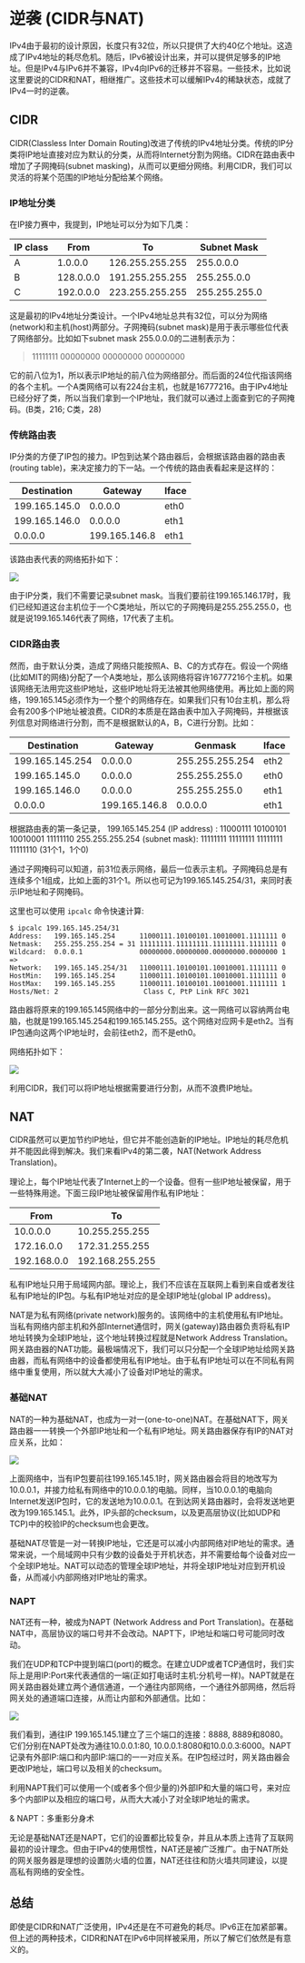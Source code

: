 # 逆袭 (CIDR与NAT)

IPv4由于最初的设计原因，长度只有32位，所以只提供了大约40亿个地址。这造成了IPv4地址的耗尽危机。随后，IPv6被设计出来，并可以提供足够多的IP地址。但是IPv4与IPv6并不兼容，IPv4向IPv6的迁移并不容易。一些技术，比如说这里要说的CIDR和NAT，相继推广。这些技术可以缓解IPv4的稀缺状态，成就了IPv4一时的逆袭。

## CIDR

CIDR(Classless Inter Domain
Routing)改进了传统的IPv4地址分类。传统的IP分类将IP地址直接对应为默认的分类，从而将Internet分割为网络。CIDR在路由表中增加了子网掩码(subnet
masking)，从而可以更细分网络。利用CIDR，我们可以灵活的将某个范围的IP地址分配给某个网络。

### IP地址分类

在IP接力赛中，我提到，IP地址可以分为如下几类：

IP class |   From        |  To              |   Subnet Mask
---      |---            |  ---             |   --- 
A        |   1.0.0.0     |  126.255.255.255 |   255.0.0.0
B        |   128.0.0.0   |  191.255.255.255 |   255.255.0.0
C        |   192.0.0.0   |  223.255.255.255 |   255.255.255.0

这是最初的IPv4地址分类设计。一个IPv4地址总共有32位，可以分为网络(network)和主机(host)两部分。子网掩码(subnet
mask)是用于表示哪些位代表了网络部分。比如如下subnet mask 255.0.0.0的二进制表示为：

>11111111 00000000 00000000 00000000

它的前八位为1，所以表示IP地址的前八位为网络部分。而后面的24位代指该网络的各个主机。一个A类网络可以有224台主机，也就是16777216。由于IPv4地址已经分好了类，所以当我们拿到一个IP地址，我们就可以通过上面查到它的子网掩码。(B类，216;
C类，28)

### 传统路由表

IP分类的方便了IP包的接力。IP包到达某个路由器后，会根据该路由器的路由表(routing
table)，来决定接力的下一站。一个传统的路由表看起来是这样的：

Destination   | Gateway       |  Iface
---           | ---           |  ---
199.165.145.0 | 0.0.0.0       |  eth0
199.165.146.0 | 0.0.0.0       |  eth1
0.0.0.0       | 199.165.146.8 |  eth1

该路由表代表的网络拓扑如下：

![](../img/16/traditional-routing.jpg) 

由于IP分类，我们不需要记录subnet
mask。当我们要前往199.165.146.17时，我们已经知道这台主机位于一个C类地址，所以它的子网掩码是255.255.255.0，也就是说199.165.146代表了网络，17代表了主机。

 

### CIDR路由表

然而，由于默认分类，造成了网络只能按照A、B、C的方式存在。假设一个网络(比如MIT的网络)分配了一个A类地址，那么该网络将容许16777216个主机。如果该网络无法用完这些IP地址，这些IP地址将无法被其他网络使用。再比如上面的网络，199.165.145必须作为一个整个的网络存在。如果我们只有10台主机，那么将会有200多个IP地址被浪费。CIDR的本质是在路由表中加入子网掩码，并根据该列信息对网络进行分割，而不是根据默认的A，B，C进行分割。比如：

Destination      |  Gateway         |    Genmask         |    Iface
---              |---               |---                 |---
199.165.145.254  |  0.0.0.0         |    255.255.255.254 |    eth2
199.165.145.0    |  0.0.0.0         |    255.255.255.0   |    eth0
199.165.146.0    |  0.0.0.0         |    255.255.255.0   |    eth1
0.0.0.0          |  199.165.146.8   |    0.0.0.0         |    eth1

 

根据路由表的第一条记录，
199.165.145.254 (IP address) : 11000111 10100101 10010001 11111110
255.255.255.254 (subnet mask): 11111111 11111111 11111111 11111110 (31个1，1个0)

通过子网掩码可以知道，前31位表示网络，最后一位表示主机。子网掩码总是有连续多个1组成，比如上面的31个1。所以也可记为199.165.145.254/31，来同时表示IP地址和子网掩码。

这里也可以使用 `ipcalc` 命令快速计算:

	$ ipcalc 199.165.145.254/31
	Address:   199.165.145.254      11000111.10100101.10010001.1111111 0
	Netmask:   255.255.255.254 = 31 11111111.11111111.11111111.1111111 0
	Wildcard:  0.0.0.1              00000000.00000000.00000000.0000000 1
	=>
	Network:   199.165.145.254/31   11000111.10100101.10010001.1111111 0
	HostMin:   199.165.145.254      11000111.10100101.10010001.1111111 0
	HostMax:   199.165.145.255      11000111.10100101.10010001.1111111 1
	Hosts/Net: 2                     Class C, PtP Link RFC 3021

路由器将原来的199.165.145网络中的一部分分割出来。这一网络可以容纳两台电脑，也就是199.165.145.254和199.165.145.255。这个网络对应网卡是eth2。当有IP包通向这两个IP地址时，会前往eth2，而不是eth0。

 

网络拓扑如下：

![](../img/16/CIDR.jpg)

利用CIDR，我们可以将IP地址根据需要进行分割，从而不浪费IP地址。

## NAT

CIDR虽然可以更加节约IP地址，但它并不能创造新的IP地址。IP地址的耗尽危机并不能因此得到解决。我们来看IPv4的第二袭，NAT(Network
Address Translation)。

 

理论上，每个IP地址代表了Internet上的一个设备。但有一些IP地址被保留，用于一些特殊用途。下面三段IP地址被保留用作私有IP地址：

From        |  To              |             
---         |---
10.0.0.0    |  10.255.255.255  |
172.16.0.0  |  172.31.255.255  |
192.168.0.0 |  192.168.255.255 |

私有IP地址只用于局域网内部。理论上，我们不应该在互联网上看到来自或者发往私有IP地址的IP包。与私有IP地址对应的是全球IP地址(global
IP address)。

NAT是为私有网络(private
network)服务的。该网络中的主机使用私有IP地址。当私有网络内部主机和外部Internet通信时，网关(gateway)路由器负责将私有IP地址转换为全球IP地址，这个地址转换过程就是Network
Address
Translation。网关路由器的NAT功能。最极端情况下，我们可以只分配一个全球IP地址给网关路由器，而私有网络中的设备都使用私有IP地址。由于私有IP地址可以在不同私有网络中重复使用，所以就大大减小了设备对IP地址的需求。

### 基础NAT

NAT的一种为基础NAT，也成为一对一(one-to-one)NAT。在基础NAT下，网关路由器一一转换一个外部IP地址和一个私有IP地址。网关路由器保存有IP的NAT对应关系，比如：

![](../img/16/basic-nat.jpg)

上面网络中，当有IP包要前往199.165.145.1时，网关路由器会将目的地改写为10.0.0.1，并接力给私有网络中的10.0.0.1的电脑。同样，当10.0.0.1的电脑向Internet发送IP包时，它的发送地为10.0.0.1。在到达网关路由器时，会将发送地更改为199.165.145.1。此外，IP头部的checksum，以及更高层协议(比如UDP和TCP)中的校验IP的checksum也会更改。

基础NAT尽管是一对一转换IP地址，它还是可以减小内部网络对IP地址的需求。通常来说，一个局域网中只有少数的设备处于开机状态，并不需要给每个设备对应一个全球IP地址。NAT可以动态的管理全球IP地址，并将全球IP地址对应到开机设备，从而减小内部网络对IP地址的需求。

### NAPT

NAT还有一种，被成为NAPT (Network Address and Port
Translation)。在基础NAT中，高层协议的端口号并不会改动。NAPT下，IP地址和端口号可能同时改动。

我们在UDP和TCP中提到端口(port)的概念。在建立UDP或者TCP通信时，我们实际上是用IP:Port来代表通信的一端(正如打电话时主机:分机号一样)。NAPT就是在网关路由器处建立两个通信通道，一个通往内部网络，一个通往外部网络，然后将网关处的通道端口连接，从而让内部和外部通信。比如：

![](../img/16/napt.jpg)

我们看到，通往IP 199.165.145.1建立了三个端口的连接：8888, 8889和8080。它们分别在NAPT处改为通往10.0.0.1:80,
10.0.0.1:8080和10.0.0.3:6000。NAPT记录有外部IP:端口和内部IP:端口的一一对应关系。在IP包经过时，网关路由器会更改IP地址，端口号以及相关的checksum。

利用NAPT我们可以使用一个(或者多个但少量的)外部IP和大量的端口号，来对应多个内部IP以及相应的端口号，从而大大减小了对全球IP地址的需求。

& NAPT：多重影分身术

无论是基础NAT还是NAPT，它们的设置都比较复杂，并且从本质上违背了互联网最初的设计理念。但由于IPv4的使用惯性，NAT还是被广泛推广。由于NAT所处的网关服务器是理想的设置防火墙的位置，NAT还往往和防火墙共同建设，以提高私有网络的安全性。

## 总结

即使是CIDR和NAT广泛使用，IPv4还是在不可避免的耗尽。IPv6正在加紧部署。但上述的两种技术，CIDR和NAT在IPv6中同样被采用，所以了解它们依然是有意义的。
